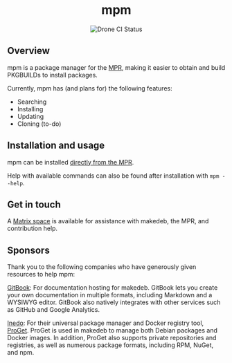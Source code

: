 <h1 align="center">mpm</h1>
<div align="center">
<img alt="Drone CI Status" src="https://img.shields.io/drone/build/hwittenborn/mpm/main?label=build&server=https%3A%2F%2Fdrone.hunterwittenborn.com">
</div>

## Overview ##
mpm is a package manager for the [MPR](https://dur.hunterwittenborn.com/), making it easier to obtain and build PKGBUILDs to install packages.

Currently, mpm has (and plans for) the following features:

- Searching
- Installing
- Updating
- Cloning (to-do)

## Installation and usage
mpm can be installed [directly from the MPR](https://dur.hunterwittenborn.com/packages/mpm).

Help with available commands can also be found after installation with `mpm --help`.

## Get in touch ##
A [Matrix space](https://matrix.to/#/!KOdBeHhHDQPQNLgioI:hunterwittenborn.com?via=hunterwittenborn.com&via=matrix.org&via=nerv.com.au) is available for assistance with makedeb, the MPR, and contribution help.

## Sponsors
Thank you to the following companies who have generously given resources to help mpm:

[GitBook](https://www.gitbook.com/): For documentation hosting for makedeb. GitBook lets you create your own documentation in multiple formats, including Markdown and a WYSIWYG editor. GitBook also natively integrates with other services such as GitHub and Google Analytics.

[Inedo](https://inedo.com/): For their universal package manager and Docker registry tool, [ProGet](https://inedo.com/proget). ProGet is used in makedeb to manage both Debian packages and Docker images. In addition, ProGet also supports private repositories and registries, as well as numerous package formats, including RPM, NuGet, and npm.
